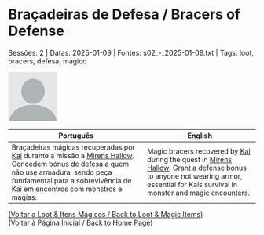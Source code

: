
# Braçadeiras de Defesa / Bracers of Defense

Sessões: 2 | Datas: 2025-01-09 | Fontes: s02_-_2025-01-09.txt | Tags: loot, bracers, defesa, mágico

![Braçadeiras de Defesa](blank.png)

| Português | English |
|-----------|---------|
| Braçadeiras mágicas recuperadas por [Kai](kai.md) durante a missão a [Mirens Hallow](mirens_hallow.md). Concedem bónus de defesa a quem não use armadura, sendo peça fundamental para a sobrevivência de Kai em encontros com monstros e magias. | Magic bracers recovered by [Kai](kai.md) during the quest in [Mirens Hallow](mirens_hallow.md). Grant a defense bonus to anyone not wearing armor, essential for Kais survival in monster and magic encounters. |

[(Voltar a Loot & Itens Mágicos / Back to Loot & Magic Items)](loot.md)  
[(Voltar à Página Inicial / Back to Home Page)](../../home.md)


























